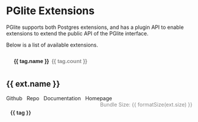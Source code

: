 <script setup>
import { computed, ref } from "vue";
import { data } from "./extensions.data.ts";

const filteredExtensions = computed(() => {
  return data.extensions
    .filter((ext) => !selectedTag.value || ext.tags.includes(selectedTag.value))
    .sort((a, b) => {
      if (a.featured && !b.featured) return -1;
      if (!a.featured && b.featured) return 1;
      return a.name.localeCompare(b.name);
    });
});

function mainLink(ext) {
  return ext.homepage || ext.repo || ext.docs;
}

function slugify(string) {
  return string
    .replace('/', '')
    .replace(' ', '-')
    .replace('_', '-')
    .toLowerCase()
}

const tags = computed(() => {
  return data.tags.map((tag) => {
    return {
      name: tag,
      count: data.extensions.filter((ext) => ext.tags.includes(tag)).length,
    }
  })
})

function formatSize(bytes) {
  const units = ['B', 'KB', 'MB', 'GB', 'TB', 'PB'];
  let i = 0;

  while (bytes >= 1024 && i < units.length - 1) {
    bytes /= 1024;
    i++;
  }

  return `${bytes.toFixed(1)} ${units[i]}`;
}

const selectedTag = ref(null)
</script>

<style scoped>
.btn-tag {
    border-color: var(--vp-button-alt-border);
    color: var(--vp-button-alt-text);
    background-color: var(--vp-button-alt-bg);
    border-radius: 20px;
    padding: 0 20px;
    line-height: 38px;
    font-size: 14.5px;
    display: inline-block;
    border: 1px solid transparent;
    text-align: center;
    font-weight: 600;
    white-space: nowrap;
    transition: color 0.25s, border-color 0.25s, background-color 0.25s;
    margin-right: 0.5rem;
}

.btn-tag:hover {
  border-color: var(--vp-button-alt-hover-border);
  color: var(--vp-button-alt-hover-text);
  background-color: var(--vp-button-alt-hover-bg);
}

.btn-tag.selected {
  border-color: var(--vp-button-brand-border);
  color: var(--vp-c-gray-3);
  background-color: var(--vp-button-brand-bg);
}

.btn-tag.selected:hover {
  border-color: var(--vp-button-brand-hover-border);
  background-color: var(--vp-button-brand-hover-bg);
}

.btn-tag .count {
  margin-left: 0.25rem;
  margin-left: 0.25rem;
  opacity: 0.5
}

.tags, .links {
  margin-top: 1rem;
}

.tag {
    border-color: var(--vp-button-alt-border);
    color: var(--vp-button-alt-text);
    background-color: var(--vp-button-alt-bg);
    border-radius: 20px;
    padding: 5px 10px;
    line-height: 18px;
    font-size: 14.5px;
    display: inline-block;
    border: 1px solid transparent;
    text-align: center;
    font-weight: 600;
    white-space: nowrap;
    transition: color 0.25s, border-color 0.25s, background-color 0.25s;
    margin-right: 0.5rem;
}

.links a {
  margin-right: 0.5rem;
}

.bundle-size {
  float:right;
  opacity: 0.5;
}
</style>

# PGlite Extensions

PGlite supports both Postgres extensions, and has a plugin API to enable extensions to extend the public API of the PGlite interface.

Below is a list of available extensions.

<div class="tags">
  <button
    v-for="tag in tags"
    :key="tag.name"
    @click="
      selectedTag == tag.name ?
        selectedTag = null :
        selectedTag = tag.name
    "
    class="btn-tag"
    :class="{ selected: tag.name === selectedTag }"
  >
    {{ tag.name }} <span class="count">{{ tag.count }}</span>
  </button>
</div>

<div class="extension" v-for="ext in filteredExtensions">

<h2
  :id="slugify(ext.name)"
  tabindex="-1"
>
  <a :href="mainLink(ext)">{{ ext.name }}</a>
  <a 
    class="header-anchor"
    :href="`#${slugify(ext.name)}`"
    :aria-label="`Permalink to ${ext.name}`"
  >​</a>
</h2>

<div class="description" v-html="ext.descriptionHtml"></div>

<div class="links">
  <a 
    v-if="ext.repo?.startsWith('https://github.com/')" 
    :href="ext.repo"
    target="_blank"
  >Github</a>
  <a v-else-if="ext.repo" :href="ext.repo" target="_blank">Repo</a>
  <a v-if="ext.docs" :href="ext.docs" target="_blank">Documentation</a>
  <a v-if="ext.homepage" :href="ext.homepage" target="_blank">Homepage</a>
  <span class="bundle-size" v-if="ext.size">
    Bundle Size: {{ formatSize(ext.size) }}
  </span>
</div>
<div class="tags">
  <span v-for="tag in ext.tags" :key="tag" class="tag">{{ tag }}</span>
</div>

</div>
